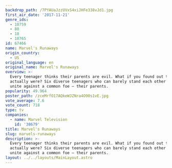 ```yaml
---
backdrop_path: /7PYAUaJzzUVxS4xiJHFe338vJd1.jpg
first_air_date: '2017-11-21'
genre_ids:
  - 10759
  - 80
  - 18
  - 10765
id: 67466
name: Marvel's Runaways
origin_country:
  - US
original_language: en
original_name: Marvel's Runaways
overview: >-
  Every teenager thinks their parents are evil. What if you found out they
  actually were? Six diverse teenagers who can barely stand each other must
  unite against a common foe – their parents.
popularity: 49.964
poster_path: /zceMrfO17AQkeWJZNra4O90s1vE.jpg
vote_average: 7.6
vote_count: 718
type: tv
companies:
  - name: Marvel Television
    id: '38679'
title: Marvel's Runaways
slug: marvels-runaways
description: >-
  Every teenager thinks their parents are evil. What if you found out they
  actually were? Six diverse teenagers who can barely stand each other must
  unite against a common foe – their parents.
layout: ../../layouts/MainLayout.astro
---
```


